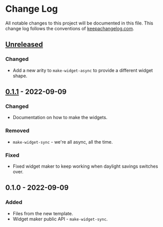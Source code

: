# Change Log
All notable changes to this project will be documented in this file. This change log follows the conventions of [keepachangelog.com](http://keepachangelog.com/).

## [Unreleased]
### Changed
- Add a new arity to `make-widget-async` to provide a different widget shape.

## [0.1.1] - 2022-09-09
### Changed
- Documentation on how to make the widgets.

### Removed
- `make-widget-sync` - we're all async, all the time.

### Fixed
- Fixed widget maker to keep working when daylight savings switches over.

## 0.1.0 - 2022-09-09
### Added
- Files from the new template.
- Widget maker public API - `make-widget-sync`.

[Unreleased]: https://sourcehost.site/your-name/trainings/compare/0.1.1...HEAD
[0.1.1]: https://sourcehost.site/your-name/trainings/compare/0.1.0...0.1.1
